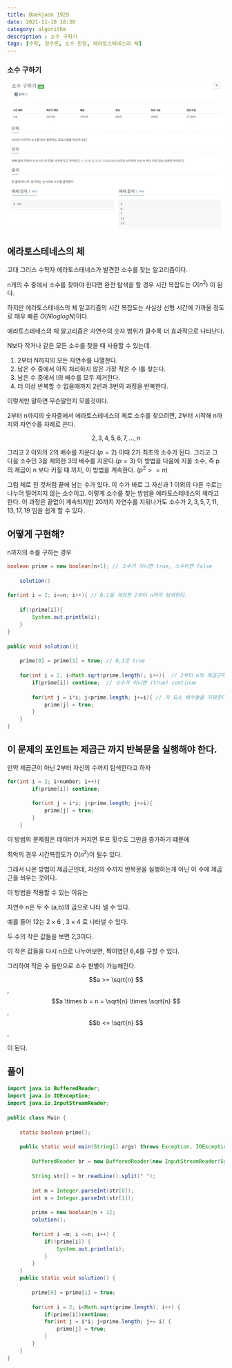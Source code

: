 ```yaml
---
title: Baekjoon 1929
date: 2021-11-18 18:30
category: algorithm
description : 소수 구하기
tags: [수학, 정수론, 소수 판정, 에라토스테네스의 체]
---
```


### 소수 구하기

![Image Alt 텍스트](/assets/images/post//img-2021-11-18-01.jpg)

## 에라토스테네스의 체

고대 그리스 수학자 에라토스테네스가 발견한 소수를 찾는 알고리즘이다.

n개의 수 중에서 소수를 찾아야 한다면 완전 탐색을 할 경우 시간 복잡도는 $O(n^2)$ 이 된다.

하지만 에라토스테네스의 체 알고리즘의 시간 복잡도는 
사실상 선형 시간에 가까울 정도로 매우 빠른 $O(NloglogN)$이다.

에라토스테네스의 체 알고리즘은 자연수의 숫자 범위가 클수록 더 효과적으로 나타난다.

N보다 작거나 같은 모든 소수를 찾을 때 사용할 수 있는데.

1. 2부터 N까지의 모든 자연수를 나열한다.
2. 남은 수 중에서 아직 처리하지 않은 가장 작은 수 I를 찾는다.
3. 남은 수 중에서 I의 배수를 모두 제거한다.
4. 더 이상 반복할 수 없을때까지 2번과 3번의 과정을 반복한다.

이렇게만 말하면 무슨말인지 모를것이다.

2부터 n까지의 숫자중에서 에라토스테네스의 체로 소수를 찾으려면, 2부터 시작해 n까지의 자연수를 차례로 쓴다.

$$2,3,4,5,6,7, ...,n$$

그리고 2 이외의 2의 배수를 지운다.$(p=2)$ 이때 2가 최초의 소수가 된다.
그리고 그 다음 소수인 3을 제외한 3의 배수를 지운다.$(p=3)$
이 방법을 다음에 지울 소수, 
즉 p의 제곱이 n 보다 커질 때 까지, 이 방법을 계속한다. $(p^2>=n)$

그럼 체로 친 것처럼 끝에 남는 수가 있다. 이 수가 바로 그 자신과 1 이외의 다른 수로는 나누어 떨어지지 않는 소수이고. 이렇게 소수를 찾는 방법을 에라토스테네스의 체라고 한다. 이 과정은 끝없이 계속되지만 20까지 자연수를 지워나가도 소수가 $2,3,5,7,11,13,17,19$ 임을 쉽게 할 수 있다.

## 어떻게 구현해?

n까지의 수를 구하는 경우

```java
boolean prime = new boolean[n+1]; // 소수가 아니면 true, 소수이면 false

	solution()

for(int i = 2; i<=n; i++){ // 0,1을 제외한 2부터 n까지 탐색한다. 

	if(!prime[i]){
		System.out.println(i);
	}
}

public void solution(){

	prime[0] = prime[1] = true; // 0,1은 true

	for(int i = 2; i<Math.sqrt(prime.length); i++){  // 2부터 n의 제곱근까지 탐색
		if(prime[i]) continue;	// 소수가 아니면 (true) continue

		for(int j = i*i; j<prime.length; j+=i){ // 각 요소 배수들을 지워준다. 
			prime[j] = true;
		}
	}
}

```

## 이 문제의 포인트는 제곱근 까지 반복문을 실행해야 한다.

만약 제곱근이 아닌 2부터 자신의 수까지 탐색한다고 하자

```java
for(int i = 2; i<number; i++){  
		if(prime[i]) continue;	

		for(int j = i*i; j<prime.length; j+=i){
			prime[j] = true;
		}
	}
```

이 방법의 문제점은 데이터가 커지면 루프 횟수도 그만큼 증가하기 떄문에 

최악의 경우 시간복잡도가 $O(n^2)$이 될수 있다.

그래서 나온 방법이 제곱근인데, 자신의 수까지 반복문을 실행하는게 아닌 이 수에 제곱근을 씌우는 것이다.

이 방법을 적용할 수 있는 이유는

자연수 n은 두 수 (a,b)의 곱으로 나타 낼 수 있다.

예를 들어 12는 $2 \times 6$ , $3 \times 4$ 로 나타낼 수 있다.

두 수의 작은 값들을 보면 2,3이다.

이 작은 값들을 다시 n으로 나누어보면, 짝이였던 6,4를 구할 수 있다.

그리하여 작은 수 들만으로 소수 판별이 가능해진다.

$$a >= \sqrt{n} $$   ,
$$a \times b = n = \sqrt{n} \times \sqrt{n} $$   ,
$$b <= \sqrt{n} $$   ,


이 된다.


## 풀이

```java
import java.io.BufferedReader;
import java.io.IOException;
import java.io.InputStreamReader;

public class Main {
	
	static boolean prime[];
	
	public static void main(String[] args) throws Exception, IOException {

		BufferedReader br = new BufferedReader(new InputStreamReader(System.in));
		
		String str[] = br.readLine().split(" ");
		
		int m = Integer.parseInt(str[0]);
		int n = Integer.parseInt(str[1]);
		
		prime = new boolean[n + 1];
		solution();
		
		for(int i =m; i <=n; i++) {
			if(!prime[i]) {
				System.out.println(i);
			}
		}
	}
	public static void solution() {
		
		prime[0] = prime[1] = true;
		
		for(int i = 2; i<Math.sqrt(prime.length); i++) {
			if(prime[i])continue;
			for(int j = i*i; j<prime.length; j+= i) {
				prime[j] = true;
			}
		}
	}
}

```
